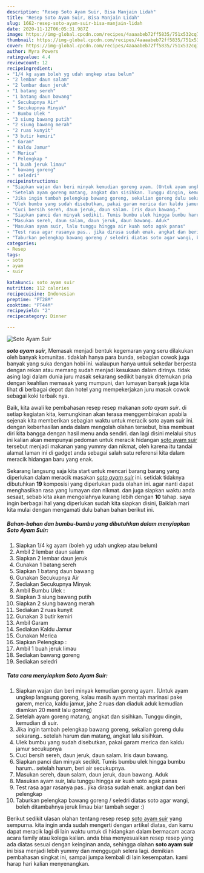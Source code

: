 ```yaml
---
description: "Resep Soto Ayam Suir, Bisa Manjain Lidah"
title: "Resep Soto Ayam Suir, Bisa Manjain Lidah"
slug: 1662-resep-soto-ayam-suir-bisa-manjain-lidah
date: 2020-11-12T06:05:31.987Z
image: https://img-global.cpcdn.com/recipes/4aaaabeb72ff5835/751x532cq70/soto-ayam-suir-foto-resep-utama.jpg
thumbnail: https://img-global.cpcdn.com/recipes/4aaaabeb72ff5835/751x532cq70/soto-ayam-suir-foto-resep-utama.jpg
cover: https://img-global.cpcdn.com/recipes/4aaaabeb72ff5835/751x532cq70/soto-ayam-suir-foto-resep-utama.jpg
author: Myra Powers
ratingvalue: 4.4
reviewcount: 12
recipeingredient:
- "1/4 kg ayam boleh yg udah ungkep atau belum"
- "2 lembar daun salam"
- "2 lembar daun jeruk"
- "1 batang sereh"
- "1 batang daun bawang"
- " Secukupnya Air"
- " Secukupnya Minyak"
- " Bumbu Ulek "
- "3 siung bawang putih"
- "2 siung bawang merah"
- "2 ruas kunyit"
- "3 butir kemiri"
- " Garam"
- " Kaldu Jamur"
- " Merica"
- " Pelengkap "
- "1 buah jeruk limau"
- " bawang goreng"
- " seledri"
recipeinstructions:
- "Siapkan wajan dan beri minyak kemudian goreng ayam. (Untuk ayam ungkep langsung goreng, kalau masih ayam mentah marinasi pake garem, merica, kaldu jamur, jahe 2 ruas dan diaduk aduk kemudian diamkan 20 menit lalu goreng)"
- "Setelah ayam goreng matang, angkat dan sisihkan. Tunggu dingin, kemudian di suir."
- "Jika ingin tambah pelengkap bawang goreng, sekalian goreng dulu sekarang.. setelah harum dan matang, angkat lalu sisihkan."
- "Ulek bumbu yang sudah disebutkan, pakai garam merica dan kaldu jamur secukupnya"
- "Cuci bersih sereh, daun jeruk, daun salam. Iris daun bawang."
- "Siapkan panci dan minyak sedikit. Tumis bumbu ulek hingga bumbu harum.. setelah harum, beri air secukupnya."
- "Masukan sereh, daun salam, daun jeruk, daun bawang. Aduk"
- "Masukan ayam suir, lalu tunggu hingga air kuah soto agak panas"
- "Test rasa agar rasanya pas.. jika dirasa sudah enak. angkat dan beri pelengkap"
- "Taburkan pelengkap bawang goreng / seledri diatas soto agar wangi, boleh ditambahnya jeruk limau biar tambah seger :)"
categories:
- Resep
tags:
- soto
- ayam
- suir

katakunci: soto ayam suir 
nutrition: 112 calories
recipecuisine: Indonesian
preptime: "PT28M"
cooktime: "PT44M"
recipeyield: "2"
recipecategory: Dinner

---
```



![Soto Ayam Suir](https://img-global.cpcdn.com/recipes/4aaaabeb72ff5835/751x532cq70/soto-ayam-suir-foto-resep-utama.jpg)

<b><i>soto ayam suir</i></b>, Memasak menjadi bentuk kegemaran yang seru dilakukan oleh banyak komunitas. tidaklah hanya para bunda, sebagian cowok juga banyak yang suka dengan hobi ini. walaupun hanya untuk sekedar berpesta dengan rekan atau memang sudah menjadi kesukaan dalam dirinya. tidak asing lagi dalam dunia juru masak sekarang sedikit banyak ditemukan pria dengan keahlian memasak yang mumpuni, dan lumayan banyak juga kita lihat di berbagai depot dan hotel yang mempekerjakan juru masak cowok sebagai koki terbaik nya.

Baik, kita awali ke pembahasan resep resep makanan <i>soto ayam suir</i>. di setiap kegiatan kita, kemungkinan akan terasa menggembirakan apabila sejenak kita memberikan sebagian waktu untuk meracik soto ayam suir ini. dengan keberhasilan anda dalam mengolah olahan tersebut, bisa membuat diri kita bangga dengan hasil menu anda sendiri. dan lagi disini melalui situs ini kalian akan mempunyai pedoman untuk meracik hidangan <u>soto ayam suir</u> tersebut menjadi makanan yang yummy dan nikmat, oleh karena itu tandai alamat laman ini di gadget anda sebagai salah satu referensi kita dalam meracik hidangan baru yang enak.




Sekarang langsung saja kita start untuk mencari barang barang yang diperlukan dalam meracik masakan <u><i>soto ayam suir</i></u> ini. setidak tidaknya dibutuhkan <b>19</b> komposisi yang diperlukan pada olahan ini. agar nanti dapat menghasilkan rasa yang lumayan dan nikmat. dan juga siapkan waktu anda sesaat, sebab kita akan mengolahnya kurang lebih dengan <b>10</b> tahap. saya ingin berbagai hal yang diperlukan sudah kita siapkan disini, Baiklah mari kita mulai dengan mengamati dulu bahan bahan berikut ini.

<!--inarticleads1-->

##### Bahan-bahan dan bumbu-bumbu yang dibutuhkan dalam menyiapkan Soto Ayam Suir:

1. Siapkan 1/4 kg ayam (boleh yg udah ungkep atau belum)
1. Ambil 2 lembar daun salam
1. Siapkan 2 lembar daun jeruk
1. Gunakan 1 batang sereh
1. Siapkan 1 batang daun bawang
1. Gunakan  Secukupnya Air
1. Sediakan  Secukupnya Minyak
1. Ambil  Bumbu Ulek :
1. Siapkan 3 siung bawang putih
1. Siapkan 2 siung bawang merah
1. Sediakan 2 ruas kunyit
1. Gunakan 3 butir kemiri
1. Ambil  Garam
1. Sediakan  Kaldu Jamur
1. Gunakan  Merica
1. Siapkan  Pelengkap :
1. Ambil 1 buah jeruk limau
1. Sediakan  bawang goreng
1. Sediakan  seledri




<!--inarticleads2-->

##### Tata cara menyiapkan Soto Ayam Suir:

1. Siapkan wajan dan beri minyak kemudian goreng ayam. (Untuk ayam ungkep langsung goreng, kalau masih ayam mentah marinasi pake garem, merica, kaldu jamur, jahe 2 ruas dan diaduk aduk kemudian diamkan 20 menit lalu goreng)
1. Setelah ayam goreng matang, angkat dan sisihkan. Tunggu dingin, kemudian di suir.
1. Jika ingin tambah pelengkap bawang goreng, sekalian goreng dulu sekarang.. setelah harum dan matang, angkat lalu sisihkan.
1. Ulek bumbu yang sudah disebutkan, pakai garam merica dan kaldu jamur secukupnya
1. Cuci bersih sereh, daun jeruk, daun salam. Iris daun bawang.
1. Siapkan panci dan minyak sedikit. Tumis bumbu ulek hingga bumbu harum.. setelah harum, beri air secukupnya.
1. Masukan sereh, daun salam, daun jeruk, daun bawang. Aduk
1. Masukan ayam suir, lalu tunggu hingga air kuah soto agak panas
1. Test rasa agar rasanya pas.. jika dirasa sudah enak. angkat dan beri pelengkap
1. Taburkan pelengkap bawang goreng / seledri diatas soto agar wangi, boleh ditambahnya jeruk limau biar tambah seger :)




Berikut sedikit ulasan olahan tentang resep resep <u>soto ayam suir</u> yang sempurna. kita ingin anda sudah mengerti dengan artikel diatas, dan kamu dapat meracik lagi di lain waktu untuk di hidangkan dalam bermacam acara acara family atau kolega kalian. anda bisa menyesuaikan resep resep yang ada diatas sesuai dengan keinginan anda, sehingga olahan <b>soto ayam suir</b> ini bisa menjadi lebih yummy dan menggugah selera lagi. demikian pembahasan singkat ini, sampai jumpa kembali di lain kesempatan. kami harap hari kalian menyenangkan.

